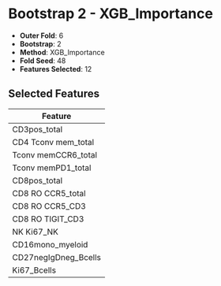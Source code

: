 # Bootstrap 2 - XGB_Importance

- **Outer Fold**: 6
- **Bootstrap**: 2
- **Method**: XGB_Importance
- **Fold Seed**: 48
- **Features Selected**: 12

## Selected Features

| Feature |
|---------|
| CD3pos_total |
| CD4 Tconv mem_total |
| Tconv memCCR6_total |
| Tconv memPD1_total |
| CD8pos_total |
| CD8 RO CCR5_total |
| CD8 RO CCR5_CD3 |
| CD8 RO TIGIT_CD3 |
| NK Ki67_NK |
| CD16mono_myeloid |
| CD27negIgDneg_Bcells |
| Ki67_Bcells |
